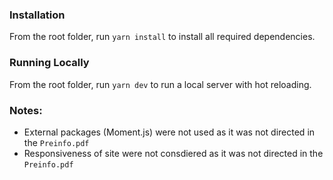 ### Installation

From the root folder, run `yarn install` to install all required dependencies.

### Running Locally

From the root folder, run `yarn dev` to run a local server with hot reloading.

### Notes:

- External packages (Moment.js) were not used as it was not directed in the `Preinfo.pdf`
- Responsiveness of site were not consdiered as it was not directed in the `Preinfo.pdf`
